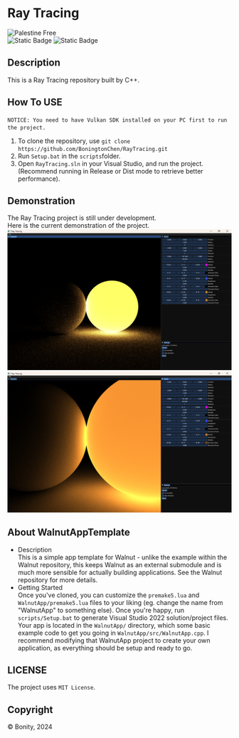 ﻿# Ray Tracing
![Palestine Free](https://palestinefree.org/wp-content/uploads/2023/11/Screenshot_2023-11-26_212245-Horizental.png)\
![Static Badge](https://img.shields.io/badge/License-MIT-blue)
![Static Badge](https://img.shields.io/badge/Language-C++-green)


## Description
This is a Ray Tracing repository built by C++.

## How To USE
`NOTICE: You need to have Vulkan SDK installed on your PC first to run the project.`
1. To clone the repository, use `git clone https://github.com/BoningtonChen/RayTracing.git`
2. Run `Setup.bat` in the `scripts`folder.
3.  Open `RayTracing.sln` in your Visual Studio, and run the project.(Recommend running in Release or Dist mode to retrieve better performance).

## Demonstration
The Ray Tracing project is still under development. \
Here is the current demonstration of the project.\
![Ray Tracing Default Example](https://github.com/BoningtonChen/RayTracing/blob/master/Materials/RayTracing-example01.png)
![Ray Tracing Example](https://github.com/BoningtonChen/RayTracing/blob/master/Materials/RayTracing-example02.png)

## About WalnutAppTemplate
- Description\
This is a simple app template for Walnut - unlike the example within the Walnut repository, this keeps Walnut as an external submodule and is much more sensible for actually building applications. See the Walnut repository for more details.
- Getting Started\
Once you've cloned, you can customize the `premake5.lua` and `WalnutApp/premake5.lua` files to your liking (eg. change the name from "WalnutApp" to something else). Once you're happy, run `scripts/Setup.bat` to generate Visual Studio 2022 solution/project files. Your app is located in the `WalnutApp/` directory, which some basic example code to get you going in `WalnutApp/src/WalnutApp.cpp`. I recommend modifying that WalnutApp project to create your own application, as everything should be setup and ready to go.

## LICENSE
The project uses `MIT License`.

## Copyright
© Bonity, 2024
